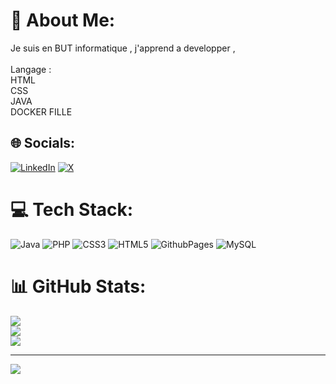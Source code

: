 # 💫 About Me:
Je suis en BUT informatique , j'apprend a developper ,<br><br>Langage :<br>HTML<br>CSS<br>JAVA<br>DOCKER FILLE<br>


## 🌐 Socials:
[![LinkedIn](https://img.shields.io/badge/LinkedIn-%230077B5.svg?logo=linkedin&logoColor=white)](https://linkedin.com/in/henriRougeolle) 
[![X](https://img.shields.io/badge/X-black.svg?logo=X&logoColor=white)](https://x.com/KCAkuuu) 

# 💻 Tech Stack:
![Java](https://img.shields.io/badge/java-%23ED8B00.svg?style=for-the-badge&logo=openjdk&logoColor=white) ![PHP](https://img.shields.io/badge/php-%23777BB4.svg?style=for-the-badge&logo=php&logoColor=white) ![CSS3](https://img.shields.io/badge/css3-%231572B6.svg?style=for-the-badge&logo=css3&logoColor=white) ![HTML5](https://img.shields.io/badge/html5-%23E34F26.svg?style=for-the-badge&logo=html5&logoColor=white) ![GithubPages](https://img.shields.io/badge/github%20pages-121013?style=for-the-badge&logo=github&logoColor=white) ![MySQL](https://img.shields.io/badge/mysql-4479A1.svg?style=for-the-badge&logo=mysql&logoColor=white)
# 📊 GitHub Stats:
![](https://github-readme-stats.vercel.app/api?username=HenriAku&theme=dracula&hide_border=false&include_all_commits=false&count_private=false)<br/>
![](https://github-readme-streak-stats.herokuapp.com/?user=HenriAku&theme=dracula&hide_border=false)<br/>
![](https://github-readme-stats.vercel.app/api/top-langs/?username=HenriAku&theme=dracula&hide_border=false&include_all_commits=false&count_private=false&layout=compact)

---
[![](https://visitcount.itsvg.in/api?id=HenriAku&icon=0&color=3)](https://visitcount.itsvg.in)

<!-- Proudly created with GPRM ( https://gprm.itsvg.in ) -->

